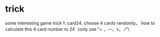 # trick
some interesting game trick
1: card24.
   choose 4 cards randomly。
   how to calculate this 4 card number to 24（only use “+ ，—，x， /”）
   
